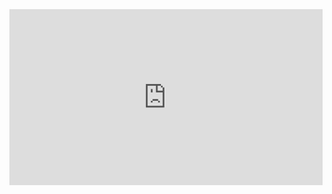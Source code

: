 <iframe width="560" height="315" src="https://www.youtube.com/embed/5FA-dDc_Vdo?si=W-Lh2uTsQfIeczTg" title="YouTube video player" frameborder="0" allow="accelerometer; autoplay; clipboard-write; encrypted-media; gyroscope; picture-in-picture; web-share" allowfullscreen></iframe>